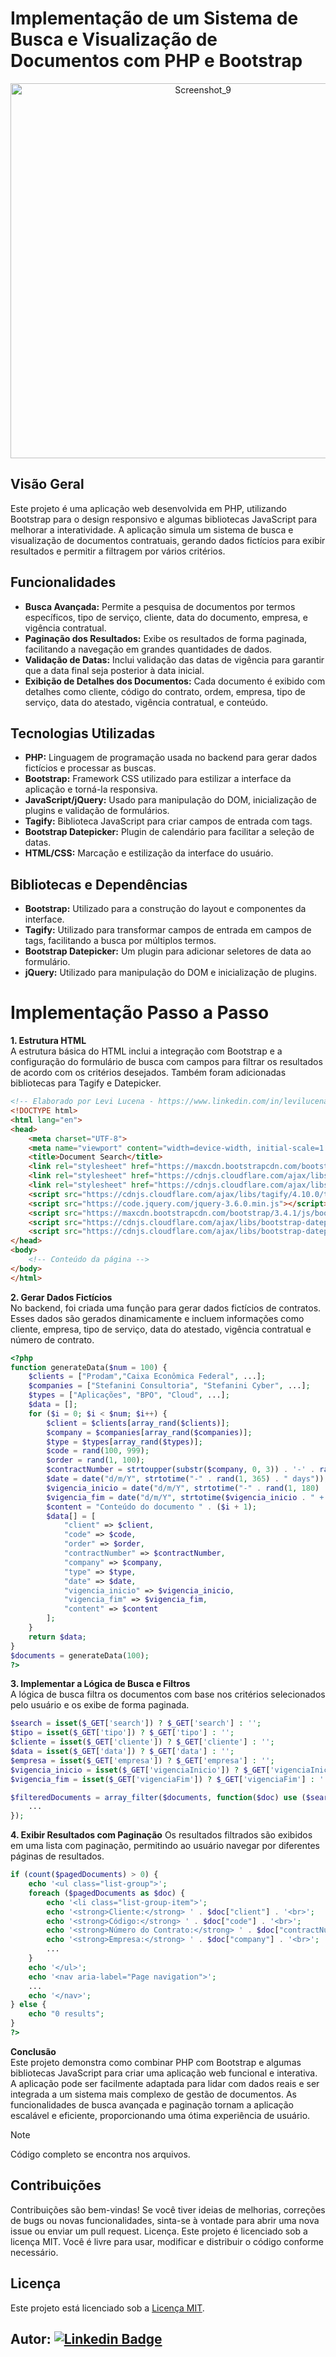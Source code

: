 # Implementação de um Sistema de Busca e Visualização de Documentos com PHP e Bootstrap
<p align="center">
<img width="600" alt="Screenshot_9" src="https://github.com/user-attachments/assets/c444313d-a172-446e-8e4a-25e74a44c160">
<p>

## Visão Geral
Este projeto é uma aplicação web desenvolvida em PHP, utilizando Bootstrap para o design responsivo e algumas bibliotecas JavaScript para melhorar a interatividade. A aplicação simula um sistema de busca e visualização de documentos contratuais, gerando dados fictícios para exibir resultados e permitir a filtragem por vários critérios.

## Funcionalidades
- **Busca Avançada:** Permite a pesquisa de documentos por termos específicos, tipo de serviço, cliente, data do documento, empresa, e vigência contratual.
- **Paginação dos Resultados:** Exibe os resultados de forma paginada, facilitando a navegação em grandes quantidades de dados.
- **Validação de Datas:** Inclui validação das datas de vigência para garantir que a data final seja posterior à data inicial.
- **Exibição de Detalhes dos Documentos:** Cada documento é exibido com detalhes como cliente, código do contrato, ordem, empresa, tipo de serviço, data do atestado, vigência contratual, e conteúdo.

## Tecnologias Utilizadas
- **PHP:** Linguagem de programação usada no backend para gerar dados fictícios e processar as buscas.
- **Bootstrap:** Framework CSS utilizado para estilizar a interface da aplicação e torná-la responsiva.
- **JavaScript/jQuery:** Usado para manipulação do DOM, inicialização de plugins e validação de formulários.
- **Tagify:** Biblioteca JavaScript para criar campos de entrada com tags.
- **Bootstrap Datepicker:** Plugin de calendário para facilitar a seleção de datas.
- **HTML/CSS:** Marcação e estilização da interface do usuário.

## Bibliotecas e Dependências
- **Bootstrap:** Utilizado para a construção do layout e componentes da interface.
- **Tagify:** Utilizado para transformar campos de entrada em campos de tags, facilitando a busca por múltiplos termos.
- **Bootstrap Datepicker:** Um plugin para adicionar seletores de data ao formulário.
- **jQuery:** Utilizado para manipulação do DOM e inicialização de plugins.

# Implementação Passo a Passo
**1. Estrutura HTML**<br>
A estrutura básica do HTML inclui a integração com Bootstrap e a configuração do formulário de busca com campos para filtrar os resultados de acordo com os critérios desejados. Também foram adicionadas bibliotecas para Tagify e Datepicker.
```html
<!-- Elaborado por Levi Lucena - https://www.linkedin.com/in/levilucena/ -->
<!DOCTYPE html>
<html lang="en">
<head>
    <meta charset="UTF-8">
    <meta name="viewport" content="width=device-width, initial-scale=1.0">
    <title>Document Search</title>
    <link rel="stylesheet" href="https://maxcdn.bootstrapcdn.com/bootstrap/3.4.1/css/bootstrap.min.css">
    <link rel="stylesheet" href="https://cdnjs.cloudflare.com/ajax/libs/bootstrap-datepicker/1.9.0/css/bootstrap-datepicker.min.css">
    <link rel="stylesheet" href="https://cdnjs.cloudflare.com/ajax/libs/tagify/4.10.0/tagify.min.css">
    <script src="https://cdnjs.cloudflare.com/ajax/libs/tagify/4.10.0/tagify.min.js"></script>
    <script src="https://code.jquery.com/jquery-3.6.0.min.js"></script>
    <script src="https://maxcdn.bootstrapcdn.com/bootstrap/3.4.1/js/bootstrap.min.js"></script>
    <script src="https://cdnjs.cloudflare.com/ajax/libs/bootstrap-datepicker/1.9.0/js/bootstrap-datepicker.min.js"></script>
    <script src="https://cdnjs.cloudflare.com/ajax/libs/bootstrap-datepicker/1.9.0/locales/bootstrap-datepicker.pt-BR.min.js"></script>
</head>
<body>
    <!-- Conteúdo da página -->
</body>
</html>

```

**2. Gerar Dados Fictícios**<br>
No backend, foi criada uma função para gerar dados fictícios de contratos. Esses dados são gerados dinamicamente e incluem informações como cliente, empresa, tipo de serviço, data do atestado, vigência contratual e número de contrato.
```php
<?php
function generateData($num = 100) {
    $clients = ["Prodam","Caixa Econômica Federal", ...];
    $companies = ["Stefanini Consultoria", "Stefanini Cyber", ...];
    $types = ["Aplicações", "BPO", "Cloud", ...];
    $data = [];
    for ($i = 0; $i < $num; $i++) {
        $client = $clients[array_rand($clients)];
        $company = $companies[array_rand($companies)];
        $type = $types[array_rand($types)];
        $code = rand(100, 999);
        $order = rand(1, 100);
        $contractNumber = strtoupper(substr($company, 0, 3)) . '-' . rand(10000, 99999);
        $date = date("d/m/Y", strtotime("-" . rand(1, 365) . " days"));
        $vigencia_inicio = date("d/m/Y", strtotime("-" . rand(1, 180) . " days"));
        $vigencia_fim = date("d/m/Y", strtotime($vigencia_inicio . " + " . rand(1, 180) . " days"));
        $content = "Conteúdo do documento " . ($i + 1);
        $data[] = [
            "client" => $client,
            "code" => $code,
            "order" => $order,
            "contractNumber" => $contractNumber,
            "company" => $company,
            "type" => $type,
            "date" => $date,
            "vigencia_inicio" => $vigencia_inicio,
            "vigencia_fim" => $vigencia_fim,
            "content" => $content
        ];
    }
    return $data;
}
$documents = generateData(100);
?>
```

**3. Implementar a Lógica de Busca e Filtros**<br>
A lógica de busca filtra os documentos com base nos critérios selecionados pelo usuário e os exibe de forma paginada.
```php
$search = isset($_GET['search']) ? $_GET['search'] : '';
$tipo = isset($_GET['tipo']) ? $_GET['tipo'] : '';
$cliente = isset($_GET['cliente']) ? $_GET['cliente'] : '';
$data = isset($_GET['data']) ? $_GET['data'] : '';
$empresa = isset($_GET['empresa']) ? $_GET['empresa'] : '';
$vigencia_inicio = isset($_GET['vigenciaInicio']) ? $_GET['vigenciaInicio'] : '';
$vigencia_fim = isset($_GET['vigenciaFim']) ? $_GET['vigenciaFim'] : '';

$filteredDocuments = array_filter($documents, function($doc) use ($searchTags, $tipo, $cliente, $data, $empresa, $vigencia_inicio, $vigencia_fim) {
    ...
});
```

**4. Exibir Resultados com Paginação**
Os resultados filtrados são exibidos em uma lista com paginação, permitindo ao usuário navegar por diferentes páginas de resultados.
```php
if (count($pagedDocuments) > 0) {
    echo '<ul class="list-group">';
    foreach ($pagedDocuments as $doc) {
        echo '<li class="list-group-item">';
        echo '<strong>Cliente:</strong> ' . $doc["client"] . '<br>';
        echo '<strong>Código:</strong> ' . $doc["code"] . '<br>';
        echo '<strong>Número do Contrato:</strong> ' . $doc["contractNumber"] . '<br>';
        echo '<strong>Empresa:</strong> ' . $doc["company"] . '<br>';
        ...
    }
    echo '</ul>';
    echo '<nav aria-label="Page navigation">';
    ...
    echo '</nav>';
} else {
    echo "0 results";
}
?>
```

**Conclusão**<br>
Este projeto demonstra como combinar PHP com Bootstrap e algumas bibliotecas JavaScript para criar uma aplicação web funcional e interativa. A aplicação pode ser facilmente adaptada para lidar com dados reais e ser integrada a um sistema mais complexo de gestão de documentos. As funcionalidades de busca avançada e paginação tornam a aplicação escalável e eficiente, proporcionando uma ótima experiência de usuário. 
> [!NOTE]
> Código completo se encontra nos arquivos.

## Contribuições
Contribuições são bem-vindas! Se você tiver ideias de melhorias, correções de bugs ou novas funcionalidades, sinta-se à vontade para abrir uma nova issue ou enviar um pull request.
Licença. Este projeto é licenciado sob a licença MIT. Você é livre para usar, modificar e distribuir o código conforme necessário.

## Licença
Este projeto está licenciado sob a [Licença MIT](LICENSE).

## Autor: [![Linkedin Badge](https://img.shields.io/badge/-LinkedIn-blue?style=flat-square&logo=Linkedin&logoColor=white&link=https://www.linkedin.com/in/levilucena/)](https://www.linkedin.com/in/levilucena/)

